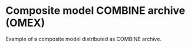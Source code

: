 # Composite model COMBINE archive (OMEX)

Example of a composite model distributed as COMBINE archive.
